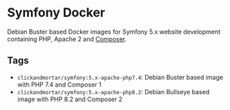 # Symfony Docker

Debian Buster based Docker images for Symfony 5.x website development containing PHP, Apache 2 and [Composer](https://getcomposer.org/).

## Tags

* `clickandmortar/symfony:5.x-apache-php7.4`: Debian Buster based image with PHP 7.4 and Composer 1
* `clickandmortar/symfony:5.x-apache-php8.2`: Debian Bullseye based image with PHP 8.2 and Composer 2

